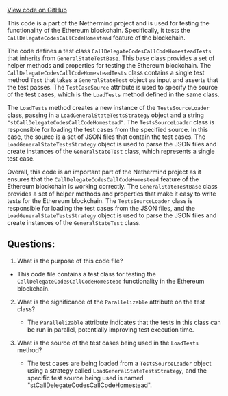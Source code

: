 [View code on GitHub](https://github.com/NethermindEth/nethermind/src/Nethermind/Ethereum.Blockchain.Test/CallDelegateCodesCallCodeHomesteadTests.cs)

This code is a part of the Nethermind project and is used for testing the functionality of the Ethereum blockchain. Specifically, it tests the `CallDelegateCodesCallCodeHomestead` feature of the blockchain. 

The code defines a test class `CallDelegateCodesCallCodeHomesteadTests` that inherits from `GeneralStateTestBase`. This base class provides a set of helper methods and properties for testing the Ethereum blockchain. The `CallDelegateCodesCallCodeHomesteadTests` class contains a single test method `Test` that takes a `GeneralStateTest` object as input and asserts that the test passes. The `TestCaseSource` attribute is used to specify the source of the test cases, which is the `LoadTests` method defined in the same class.

The `LoadTests` method creates a new instance of the `TestsSourceLoader` class, passing in a `LoadGeneralStateTestsStrategy` object and a string `"stCallDelegateCodesCallCodeHomestead"`. The `TestsSourceLoader` class is responsible for loading the test cases from the specified source. In this case, the source is a set of JSON files that contain the test cases. The `LoadGeneralStateTestsStrategy` object is used to parse the JSON files and create instances of the `GeneralStateTest` class, which represents a single test case.

Overall, this code is an important part of the Nethermind project as it ensures that the `CallDelegateCodesCallCodeHomestead` feature of the Ethereum blockchain is working correctly. The `GeneralStateTestBase` class provides a set of helper methods and properties that make it easy to write tests for the Ethereum blockchain. The `TestsSourceLoader` class is responsible for loading the test cases from the JSON files, and the `LoadGeneralStateTestsStrategy` object is used to parse the JSON files and create instances of the `GeneralStateTest` class.
## Questions: 
 1. What is the purpose of this code file?
   - This code file contains a test class for testing the `CallDelegateCodesCallCodeHomestead` functionality in the Ethereum blockchain.

2. What is the significance of the `Parallelizable` attribute on the test class?
   - The `Parallelizable` attribute indicates that the tests in this class can be run in parallel, potentially improving test execution time.

3. What is the source of the test cases being used in the `LoadTests` method?
   - The test cases are being loaded from a `TestsSourceLoader` object using a strategy called `LoadGeneralStateTestsStrategy`, and the specific test source being used is named "stCallDelegateCodesCallCodeHomestead".